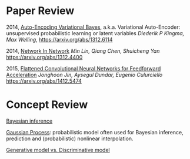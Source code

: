 # Paper Review


2014, [Auto-Encoding Variational Bayes](2014_VAE.ipynb), a.k.a. Variational Auto-Encoder: unsupervised probabilistic learning or latent variables
*Diederik P Kingma, Max Welling*, 
https://arxiv.org/abs/1312.6114


2014, [Network In Network](2014_NiN.ipynb)
*Min Lin, Qiang Chen, Shuicheng Yan*
https://arxiv.org/abs/1312.4400


2015, [Flattened Convolutional Neural Networks for Feedforward Acceleration](2015_FlattenConv.ipynb)
*Jonghoon Jin, Aysegul Dundar, Eugenio Culurciello*
https://arxiv.org/abs/1412.5474


# Concept Review

[Bayesian inference](Bayesian.ipynb)


[Gaussian Process](GaussianProcess.ipynb): probabilistic model often used for Bayesian inference, prediction and (probabilistic) nonlinear interpolation.


[Generative model vs. Discriminative model](generative_model.ipynb)
